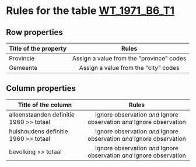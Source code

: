 # Rules for the table [WT_1971_B6_T1](https://github.com/cgueret/DataDump/blob/master/xls-marked/WT_1971_B6_T1_marked.xls?raw=true)
## Row properties
| Title of the property | Rules |
| --------------------- |:-----:|
| Provincie | Assign a value from the "province" codes |
| Gemeente | Assign a value from the "city" codes |
## Column properties
| Title of the column | Rules |
| --------------------- |:-----:|
| alleenstaanden definitie 1960 >> totaal | Ignore observation *and* Ignore observation *and* Ignore observation |
| huishoudens definitie 1960 >> totaal | Ignore observation *and* Ignore observation *and* Ignore observation |
| bevolking >> totaal | Ignore observation *and* Ignore observation *and* Ignore observation |
